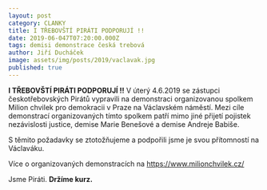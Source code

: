 ```yaml
---
layout: post
category: CLANKY
title: I TŘEBOVŠTÍ PIRÁTI PODPORUJÍ !!
date: 2019-06-047T07:20:00.000Z
tags: demisi demonstrace česká trebová
author: Jiří Ducháček
image: assets/img/posts/2019/vaclavak.jpg
published: true
---
```

**I TŘEBOVŠTÍ PIRÁTI PODPORUJÍ !!**
V úterý 4.6.2019 se zástupci českotřebovských Pirátů vypravili na demonstraci
organizovanou spolkem Milion chvilek pro demokracii v Praze na Václavském náměstí.
Mezi cíle demonstrací organizovaných tímto spolkem patří mimo jiné přijetí
pojistek nezávislosti justice, demise Marie Benešové a demise Andreje Babiše.

S těmito požadavky se ztotožňujeme a podpořili jsme je svou přítomností na Václaváku.

Více o organizovaných demonstracích na https://www.milionchvilek.cz/





Jsme Piráti.  **Držíme kurz.**
